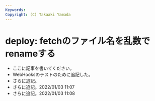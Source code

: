 ```yaml
---
Keywords: 
Copyright: (C) Takaaki Yamada
---
```


# deploy: fetchのファイル名を乱数でrenameする

* ここに記事を書いてください。
* WebHooksのテストのために追記した。
* さらに追記。
* さらに追記。2022/01/03 11:07
* さらに追記。2022/01/03 11:08

